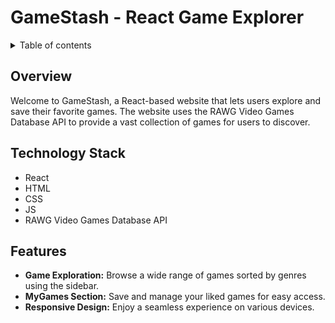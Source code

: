 <div id="top"></div>

# GameStash - React Game Explorer

<details>
<summary>Table of contents</summary>

-   [Overview](#overview)
-   [Technology Stack](#technology-stack)
-   [Getting Started](#getting-started)
-   [Features](#features)
-   [Screenshots](#screenshots)
-   [Link](#link)

</details>

## Overview

Welcome to GameStash, a React-based website that lets users explore and save their favorite games. The website uses the RAWG Video Games Database API to provide a vast collection of games for users to discover.

## Technology Stack

- React
- HTML
- CSS
- JS
- RAWG Video Games Database API


## Features

- **Game Exploration:** Browse a wide range of games sorted by genres using the sidebar.
- **MyGames Section:** Save and manage your liked games for easy access.
- **Responsive Design:** Enjoy a seamless experience on various devices.


